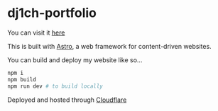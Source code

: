 # dj1ch-portfolio

You can visit it [here](https://dj1ch.pages.dev)

This is built with [Astro](https://astro.build/), a web framework for content-driven websites.

You can build and deploy my website like so...

```sh
npm i
npm build
npm run dev # to build locally
```

Deployed and hosted through [Cloudflare](https://www.cloudflare.com/)